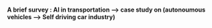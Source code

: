 

#### A brief survey : AI in transportation --> case study on (autonoumous vehicles --> Self driving car industry)
